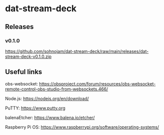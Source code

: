 # dat-stream-deck

## Releases

### v0.1.0

https://github.com/sohnojam/dat-stream-deck/raw/main/releases/dat-stream-deck-v0.1.0.zip

## Useful links

obs-websocket: https://obsproject.com/forum/resources/obs-websocket-remote-control-obs-studio-from-websockets.466/

Node.js: https://nodejs.org/en/download/

PuTTY: https://www.putty.org

balenaEtcher: https://www.balena.io/etcher/

Raspberry Pi OS: https://www.raspberrypi.org/software/operating-systems/
